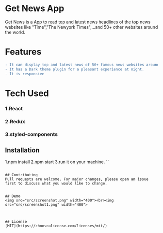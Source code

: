 

# Get News App

Get News is a App to read top and latest news headlines of the top news websites like "Time","The Newyork Times",...and 50+ other websites around the world.

# Features
```diff
- It can display top and latest news of 50+ famous news websites around the world
- It has a Dark theme plugin for a pleasant experience at night.
- It is responsive
```

# Tech Used
### 1.React
### 2.Redux
### 3.styled-components

## Installation

1.npm install
2.npm start
3.run it on your machine.
``
````

## Contributing
Pull requests are welcome. For major changes, please open an issue first to discuss what you would like to change.


## Demo
<img src="src/screenshot.png" width="400"><br><img src="src/screenshot1.png" width="400">



## License
[MIT](https://choosealicense.com/licenses/mit/)

